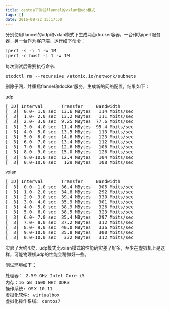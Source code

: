 ```yaml
---
title: centos下测试flannel的vxlan和udp模式
tags: []
date: 2016-09-22 15:17:50
---
```


分别使用flannel的udp和vxlan模式下生成两台docker容器，一台作为iperf服务器，另一台作为客户端，运行如下命令：

<div class="highlight"><pre>iperf -s -i <span class="m">1</span> -w 1M
iperf -c host -i <span class="m">1</span> -w 1M
</pre></div>

每次测试后需要执行命令:

<div class="highlight"><pre>etcdctl rm --recursive /atomic.io/network/subnets
</pre></div>

删除子网，并重启flannel和docker服务，生成新的网络配置，结果如下：

udp

<div class="highlight"><pre><span class="o">[</span> ID<span class="o">]</span> Interval       Transfer     Bandwidth
<span class="o">[</span>  3<span class="o">]</span>  0.0- 1.0 sec  13.6 MBytes   <span class="m">114</span> Mbits/sec
<span class="o">[</span>  3<span class="o">]</span>  1.0- 2.0 sec  13.2 MBytes   <span class="m">111</span> Mbits/sec
<span class="o">[</span>  3<span class="o">]</span>  2.0- 3.0 sec  9.25 MBytes  77.6 Mbits/sec
<span class="o">[</span>  3<span class="o">]</span>  3.0- 4.0 sec  11.4 MBytes  95.4 Mbits/sec
<span class="o">[</span>  3<span class="o">]</span>  4.0- 5.0 sec  13.5 MBytes   <span class="m">113</span> Mbits/sec
<span class="o">[</span>  3<span class="o">]</span>  5.0- 6.0 sec  14.6 MBytes   <span class="m">123</span> Mbits/sec
<span class="o">[</span>  3<span class="o">]</span>  6.0- 7.0 sec  13.4 MBytes   <span class="m">112</span> Mbits/sec
<span class="o">[</span>  3<span class="o">]</span>  7.0- 8.0 sec  12.6 MBytes   <span class="m">106</span> Mbits/sec
<span class="o">[</span>  3<span class="o">]</span>  8.0- 9.0 sec  15.0 MBytes   <span class="m">126</span> Mbits/sec
<span class="o">[</span>  3<span class="o">]</span>  9.0-10.0 sec  12.4 MBytes   <span class="m">104</span> Mbits/sec
<span class="o">[</span>  3<span class="o">]</span>  0.0-10.0 sec   <span class="m">129</span> MBytes   <span class="m">108</span> Mbits/sec
</pre></div>

vxlan

<div class="highlight"><pre><span class="o">[</span> ID<span class="o">]</span> Interval       Transfer     Bandwidth
<span class="o">[</span>  3<span class="o">]</span>  0.0- 1.0 sec  36.4 MBytes   <span class="m">305</span> Mbits/sec
<span class="o">[</span>  3<span class="o">]</span>  1.0- 2.0 sec  34.8 MBytes   <span class="m">292</span> Mbits/sec
<span class="o">[</span>  3<span class="o">]</span>  2.0- 3.0 sec  39.4 MBytes   <span class="m">330</span> Mbits/sec
<span class="o">[</span>  3<span class="o">]</span>  3.0- 4.0 sec  35.9 MBytes   <span class="m">301</span> Mbits/sec
<span class="o">[</span>  3<span class="o">]</span>  4.0- 5.0 sec  38.9 MBytes   <span class="m">326</span> Mbits/sec
<span class="o">[</span>  3<span class="o">]</span>  5.0- 6.0 sec  38.5 MBytes   <span class="m">323</span> Mbits/sec
<span class="o">[</span>  3<span class="o">]</span>  6.0- 7.0 sec  35.4 MBytes   <span class="m">297</span> Mbits/sec
<span class="o">[</span>  3<span class="o">]</span>  7.0- 8.0 sec  37.2 MBytes   <span class="m">312</span> Mbits/sec
<span class="o">[</span>  3<span class="o">]</span>  8.0- 9.0 sec  40.0 MBytes   <span class="m">336</span> Mbits/sec
<span class="o">[</span>  3<span class="o">]</span>  9.0-10.0 sec  35.8 MBytes   <span class="m">300</span> Mbits/sec
<span class="o">[</span>  3<span class="o">]</span>  0.0-10.0 sec   <span class="m">372</span> MBytes   <span class="m">312</span> Mbits/sec
</pre></div>

实验了大约4次，udp模式比vxlan模式的性能确实差了好多，至少在虚拟机上是这样，可能物理机udp的性能会稍微好一些。

测试环境如下：

<div class="highlight"><pre>处理器： 2.59 GHz Intel Core i5
内存：16 GB 1600 MHz DDR3
操作系统: OSX 10.11
虚拟化软件: virtualbox
虚拟化操作系统: centos7
</pre></div>